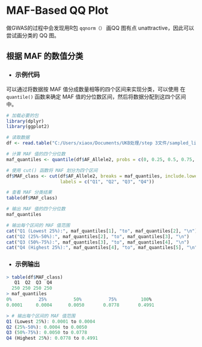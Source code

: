 # MAF-Based QQ Plot

做GWAS的过程中会发现用R包 `qqnorm（）` 画QQ 图有点 unattractive，因此可以尝试画分类的 QQ 图。

## 根据 MAF 的数值分类

- ### 示例代码

可以通过将数据按 MAF 值分成数量相等的四个区间来实现分类，可以使用 在`quantile()` 函数来确定 MAF 值的分位数区间，然后将数据分配到这四个区间中。

```r
# 加载必要的包
library(dplyr)
library(ggplot2)

# 读取数据
df <- read.table("C:/Users/xiaox/Documents/UKB处理/step 3文件/sampled_lines.txt", header = TRUE)

# 计算 MAF 值的四个分位数
maf_quantiles <- quantile(df$AF_Allele2, probs = c(0, 0.25, 0.5, 0.75, 1))

# 使用 cut() 函数将 MAF 划分为四个区间
df$MAF_class <- cut(df$AF_Allele2, breaks = maf_quantiles, include.lowest = TRUE,
                    labels = c("Q1", "Q2", "Q3", "Q4"))

# 查看 MAF 分类结果
table(df$MAF_class)

# 输出 MAF 值的四个分位数
maf_quantiles

# 输出每个区间的 MAF 值范围
cat("Q1 (Lowest 25%):", maf_quantiles[1], "to", maf_quantiles[2], "\n")
cat("Q2 (25%-50%):", maf_quantiles[2], "to", maf_quantiles[3], "\n")
cat("Q3 (50%-75%):", maf_quantiles[3], "to", maf_quantiles[4], "\n")
cat("Q4 (Highest 25%):", maf_quantiles[4], "to", maf_quantiles[5], "\n")

```

- ### 示例输出

```r
> table(df$MAF_class)
   Q1  Q2  Q3  Q4 
  250 250 250 250 
> maf_quantiles
0%          25%          50%          75%         100% 
0.0001     0.0004      0.0050       0.0778       0.4991 

> # 输出每个区间的 MAF 值范围
Q1 (Lowest 25%): 0.0001 to 0.0004 
Q2 (25%-50%): 0.0004 to 0.0050 
Q3 (50%-75%): 0.0050 to 0.0778 
Q4 (Highest 25%): 0.0778 to 0.4991
```